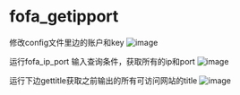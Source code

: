 # fofa_getipport

修改config文件里边的账户和key
![image](https://user-images.githubusercontent.com/39888034/131457672-8a6bca2f-441c-40ef-ad56-a307791c5907.png)


运行fofa_ip_port 输入查询条件，获取所有的ip和port
![image](https://user-images.githubusercontent.com/39888034/131457837-bbf70ff9-1475-4b93-9171-5b0f8eef6774.png)


运行下边gettitle获取之前输出的所有可访问网站的title
![image](https://user-images.githubusercontent.com/39888034/131457497-7138559f-9d96-4981-bfa5-8c35a6ff230f.png)


